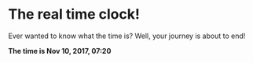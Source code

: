 # The real time clock!

Ever wanted to know what the time is? Well, your journey is about to end!

**The time is Nov 10, 2017, 07:20**